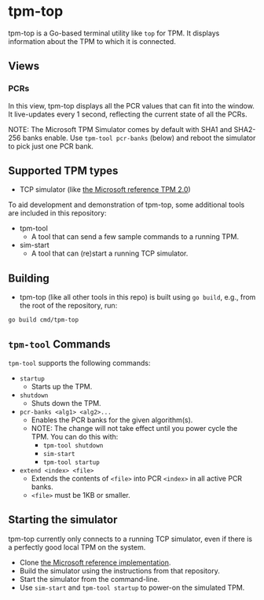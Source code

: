 # tpm-top

tpm-top is a Go-based terminal utility like `top` for TPM. It displays
information about the TPM to which it is connected.

## Views
### PCRs
In this view, tpm-top displays all the PCR values that can fit into the window.
It live-updates every 1 second, reflecting the current state of all the PCRs.

NOTE: The Microsoft TPM Simulator comes by default with SHA1 and SHA2-256 banks
enable. Use `tpm-tool pcr-banks` (below) and reboot the simulator to pick just
one PCR bank.

## Supported TPM types
* TCP simulator (like [the Microsoft reference TPM 2.0](https://github.com/microsoft/ms-tpm-20-ref))

To aid development and demonstration of tpm-top, some additional tools are
included in this repository:
* tpm-tool
  * A tool that can send a few sample commands to a running TPM.
* sim-start
  * A tool that can (re)start a running TCP simulator.

## Building
* tpm-top (like all other tools in this repo) is built using `go build`, e.g.,
from the root of the repository, run:
```
go build cmd/tpm-top
```

## `tpm-tool` Commands
`tpm-tool` supports the following commands:

* `startup`
  * Starts up the TPM.
* `shutdown`
  * Shuts down the TPM.
* `pcr-banks <alg1> <alg2>...`
  * Enables the PCR banks for the given algorithm(s).
  * NOTE: The change will not take effect until you power cycle the TPM. You can do this with:
    * `tpm-tool shutdown`
    * `sim-start`
    * `tpm-tool startup`
* `extend <index> <file>`
  * Extends the contents of `<file>` into PCR `<index>` in all active PCR banks.
  * `<file>` must be 1KB or smaller.

## Starting the simulator
tpm-top currently only connects to a running TCP simulator, even if there is a
perfectly good local TPM on the system.
* Clone [the Microsoft reference implementation](https://github.com/microsoft/ms-tpm-20-ref).
* Build the simulator using the instructions from that repository.
* Start the simulator from the command-line.
* Use `sim-start` and `tpm-tool startup` to power-on the simulated TPM.

